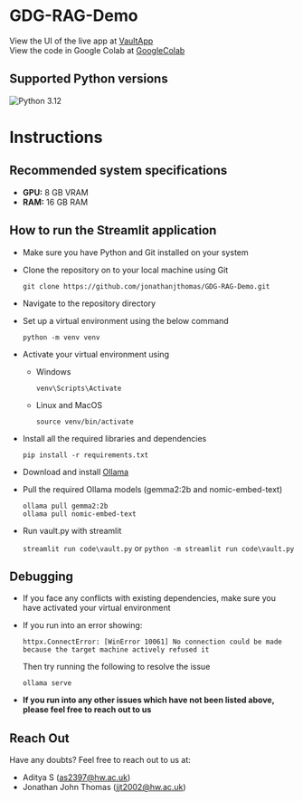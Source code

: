 # GDG-RAG-Demo

View the UI of the live app at [VaultApp](https://vaultapp.streamlit.app) <br>
View the code in Google Colab at [GoogleColab](https://colab.research.google.com/drive/1Hqru_V6wlqE686eDngfkK_9dAZHkMrIt?usp=sharing)

## Supported Python versions

![Python 3.12](https://github.com/jonathanjthomas/GDG-RAG-Demo/actions/workflows/python-3.12.yml/badge.svg)

# Instructions

## Recommended system specifications

- **GPU:** 8 GB VRAM
- **RAM:** 16 GB RAM

## How to run the Streamlit application

- Make sure you have Python and Git installed on your system
- Clone the repository on to your local machine using Git

  ```shell
  git clone https://github.com/jonathanjthomas/GDG-RAG-Demo.git
  ```

- Navigate to the repository directory
- Set up a virtual environment using the below command

  ```shell
  python -m venv venv
  ```

- Activate your virtual environment using

  - Windows
    ```shell
    venv\Scripts\Activate
    ```
  - Linux and MacOS
    ```shell
    source venv/bin/activate
    ```

- Install all the required libraries and dependencies

  ```shell
  pip install -r requirements.txt
  ```

- Download and install [Ollama](https://ollama.com/download)
- Pull the required Ollama models (gemma2:2b and nomic-embed-text)

  ```shell
  ollama pull gemma2:2b
  ollama pull nomic-embed-text
  ```

- Run vault.py with streamlit

  `streamlit run code\vault.py` or `python -m streamlit run code\vault.py`

## Debugging

- If you face any conflicts with existing dependencies, make sure you have activated your virtual environment

- If you run into an error showing:
  ```shell
  httpx.ConnectError: [WinError 10061] No connection could be made because the target machine actively refused it
  ```
  Then try running the following to resolve the issue
  ```shell
  ollama serve
  ```
- **If you run into any other issues which have not been listed above, please feel free to reach out to us**

## Reach Out

Have any doubts? Feel free to reach out to us at:

- Aditya S (as2397@hw.ac.uk)
- Jonathan John Thomas (jjt2002@hw.ac.uk)
